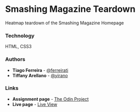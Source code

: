 # Smashing Magazine Teardown
Heatmap teardown of the Smashing Magazine Homepage

### Technology

HTML, CSS3

### Authors

- **Tiago Ferreira** - [@ferreirati](https://github.com/ferreirati)
- **Tiffany Arellano** - [@yirano](https://github.com/yirano)

### Links

- **Assignment page** - [The Odin Project](https://www.theodinproject.com/courses/html5-and-css3/lessons/design-teardown)
- **Live page** - [Live View](https://yirano.github.io/frontend-smashingmag-designteardown/src/)
